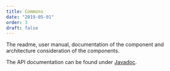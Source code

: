 ```yaml
---
title: Commons
date: "2019-05-01"
order: 3
draft: false
---
```


The readme, user manual, documentation of the component and architecture consideration of the components.

The API documentation can be found under [Javadoc](/commons/api-commons/index.html).  
